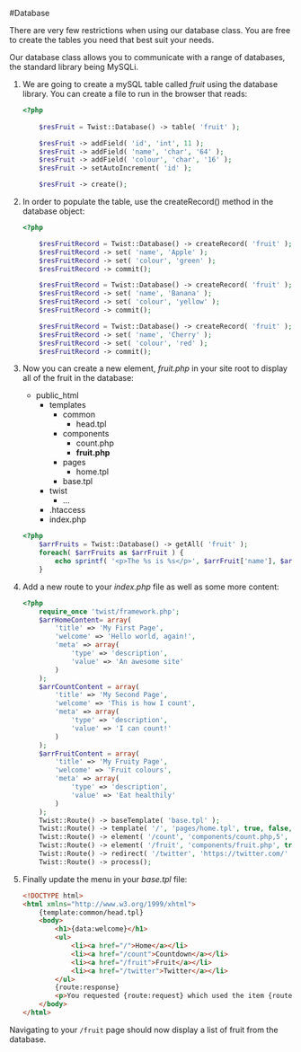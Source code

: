 #Database

There are very few restrictions when using our database class. You are free to create the tables you need that best suit your needs.

Our database class allows you to communicate with a range of databases, the standard library being MySQLi.

1. We are going to create a mySQL table called *fruit* using the database library. You can create a file to run in the browser that reads:
	```php
	<?php
		
		$resFruit = Twist::Database() -> table( 'fruit' );
	
		$resFruit -> addField( 'id', 'int', 11 );
		$resFruit -> addField( 'name', 'char', '64' );
		$resFruit -> addField( 'colour', 'char', '16' );
		$resFruit -> setAutoIncrement( 'id' );
	
		$resFruit -> create();
	```
	
2. In order to populate the table, use the createRecord() method in the database object:
	```php
	<?php

		$resFruitRecord = Twist::Database() -> createRecord( 'fruit' );
		$resFruitRecord -> set( 'name', 'Apple' );
		$resFruitRecord -> set( 'colour', 'green' );
		$resFruitRecord -> commit();

		$resFruitRecord = Twist::Database() -> createRecord( 'fruit' );
		$resFruitRecord -> set( 'name', 'Banana' );
		$resFruitRecord -> set( 'colour', 'yellow' );
		$resFruitRecord -> commit();

		$resFruitRecord = Twist::Database() -> createRecord( 'fruit' );
		$resFruitRecord -> set( 'name', 'Cherry' );
		$resFruitRecord -> set( 'colour', 'red' );
		$resFruitRecord -> commit();
	```

3. Now you can create a new element, *fruit.php* in your site root to display all of the fruit in the database:
	* public_html
		* templates
			* common
				* head.tpl
			* components
				* count.php
				* **fruit.php**
			* pages
				* home.tpl
			* base.tpl
		* twist
			* ...
		* .htaccess
		* index.php

	```php
	<?php
		$arrFruits = Twist::Database() -> getAll( 'fruit' );
		foreach( $arrFruits as $arrFruit ) {
			echo sprintf( '<p>The %s is %s</p>', $arrFruit['name'], $arrFruit['colour'] );
		}
	```

4. Add a new route to your *index.php* file as well as some more content:
	```php
	<?php
		require_once 'twist/framework.php';
		$arrHomeContent= array(
			'title' => 'My First Page',
			'welcome' => 'Hello world, again!',
			'meta' => array(
				'type' => 'description',
				'value' => 'An awesome site'
			)
		);
		$arrCountContent = array(
			'title' => 'My Second Page',
			'welcome' => 'This is how I count',
			'meta' => array(
				'type' => 'description',
				'value' => 'I can count!'
			)
		);
		$arrFruitContent = array(
			'title' => 'My Fruity Page',
			'welcome' => 'Fruit colours',
			'meta' => array(
				'type' => 'description',
				'value' => 'Eat healthily'
			)
		);
		Twist::Route() -> baseTemplate( 'base.tpl' );
		Twist::Route() -> template( '/', 'pages/home.tpl', true, false, $arrHomeContent );
		Twist::Route() -> element( '/count', 'components/count.php,5', true, false, $arrCountContent );
		Twist::Route() -> element( '/fruit', 'components/fruit.php', true, false, $arrFruitContent );
		Twist::Route() -> redirect( '/twitter', 'https://twitter.com/' );
		Twist::Route() -> process();
	```

5. Finally update the menu in your *base.tpl* file:
	```html
	<!DOCTYPE html>
	<html xmlns="http://www.w3.org/1999/xhtml">
		{template:common/head.tpl}
		<body>
			<h1>{data:welcome}</h1>
			<ul>
				<li><a href="/">Home</a></li>
				<li><a href="/count">Countdown</a></li>
				<li><a href="/fruit">Fruit</a></li>
				<li><a href="/twitter">Twitter</a></li>
			</ul>
			{route:response}
			<p>You requested {route:request} which used the item {route:response_item} with the array {route:data}</p>
		</body>
	</html>
	```

Navigating to your `/fruit` page should now display a list of fruit from the database.